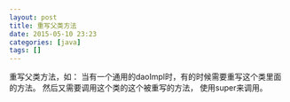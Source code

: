 ```yaml
---
layout: post
title: 重写父类方法
date: 2015-05-10 23:23
categories: [java]
tags: []
---
```

重写父类方法，如：
当有一个通用的daoImpl时，有的时候需要重写这个类里面的方法。
然后又需要调用这个类的这个被重写的方法，
使用super来调用。
